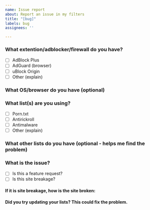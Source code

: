 ```yaml
---
name: Issue report
about: Report an issue in my filters
title: "[bug]"
labels: bug
assignees: ''

---
```


### What extention/adblocker/firewall do you have?
- [ ] AdBlock Plus
- [ ] AdGuard (browser)
- [ ] uBlock Origin 
- [ ] Other (explain)
### What OS/browser do you have (optional)

### What list(s) are you using?
- [ ] Porn.txt
- [ ] Antirickroll
- [ ] Antimalware
- [ ] Other (explain)
### What other lists do you have (optional - helps me find the problem)

### What is the issue?

- [ ] Is this a feature request?
- [ ] Is this site breakage?
#### If it is site breakage, how is the site broken:

#### Did you try updating your lists? This could fix the problem.
